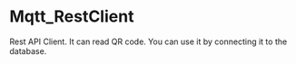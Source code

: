 # Mqtt_RestClient
Rest API Client. It can read QR code. You can use it by connecting it to the database.
